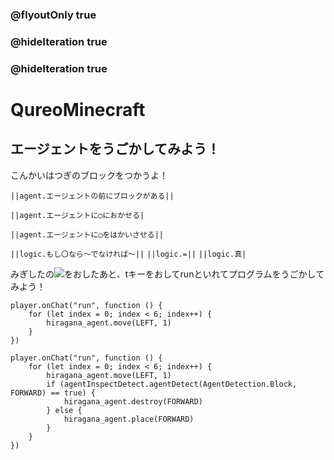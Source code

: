 ### @flyoutOnly true
### @hideIteration true
### @hideIteration true
# QureoMinecraft

## エージェントをうごかしてみよう！

こんかいはつぎのブロックをつかうよ！

``||agent.エージェントの前にブロックがある||``

``||agent.エージェントに◯におかせる|``

``||agent.エージェントに◯をはかいさせる||``

``||logic.もし〇なら〜でなければ〜||``
``||logic.=||``
``||logic.真|``

みぎしたの![](https://raw.githubusercontent.com/camp-minecraft/TechkidsCampTutorial/master/images/playbutton.png)をおしたあと、tキーをおしてrunといれてプログラムをうごかしてみよう！

```template
player.onChat("run", function () {
    for (let index = 0; index < 6; index++) {
        hiragana_agent.move(LEFT, 1)
    }
})
```
```ghost
player.onChat("run", function () {
    for (let index = 0; index < 6; index++) {
        hiragana_agent.move(LEFT, 1)
        if (agentInspectDetect.agentDetect(AgentDetection.Block, FORWARD) == true) {
            hiragana_agent.destroy(FORWARD)
        } else {
            hiragana_agent.place(FORWARD)
        }
    }
})
```